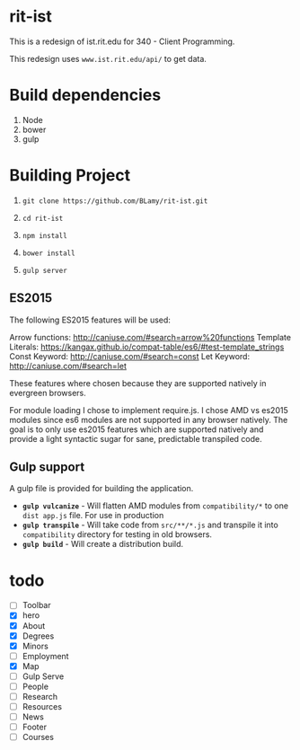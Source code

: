 # rit-ist
This is a redesign of ist.rit.edu for 340 - Client Programming.

This redesign uses `www.ist.rit.edu/api/` to get data.


# Build dependencies
1) Node
2) bower
3) gulp

# Building Project

1) `git clone https://github.com/BLamy/rit-ist.git`

2) `cd rit-ist`

3) `npm install`

4) `bower install`

5) `gulp server`

## ES2015
The following ES2015 features will be used:

Arrow functions:
http://caniuse.com/#search=arrow%20functions
Template Literals:
https://kangax.github.io/compat-table/es6/#test-template_strings
Const Keyword:
http://caniuse.com/#search=const
Let Keyword:
http://caniuse.com/#search=let

These features where chosen because they are supported natively in evergreen browsers.

For module loading I chose to implement require.js. I chose AMD vs es2015 modules since es6 modules are not supported in any browser natively. The goal is to only use es2015 features which are supported natively and provide a light syntactic sugar for sane, predictable transpiled code.


## Gulp support
A gulp file is provided for building the application.

- **`gulp vulcanize`** - Will flatten AMD modules from `compatibility/*` to one `dist app.js` file. For use in production
- **`gulp transpile`** - Will take code from `src/**/*.js` and transpile it into `compatibility` directory for testing in old browsers.
- **`gulp build`** - Will create a distribution build.



# todo
- [ ] Toolbar
- [x] hero
- [x] About
- [x] Degrees
- [x] Minors
- [ ] Employment
- [x] Map
- [ ] Gulp Serve
- [ ] People
- [ ] Research
- [ ] Resources
- [ ] News
- [ ] Footer
- [ ] Courses
